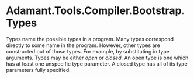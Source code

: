 # Adamant.Tools.Compiler.Bootstrap.Types

Types name the possible types in a program. Many types correspond directly to some name in the program. However, other types are constructed out of those types. For example, by substituting in type arguments. Types may be either *open* or *closed*. An open type is one which has at least one unspecific type parameter. A closed type has all of its type parameters fully specified.
